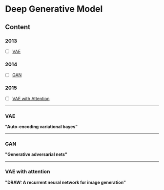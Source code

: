 # Deep Generative Model
## Content
### 2013
- [ ] [VAE](#vae)

### 2014
- [ ] [GAN](#gan)

### 2015
- [ ] [VAE with Attention](#vae-with-attention)


----------------
### VAE 

**"Auto-encoding variational bayes"**
	


---------------
### GAN 

**"Generative adversarial nets"**
	


----------------
### VAE with attention 

**"DRAW: A recurrent neural network for image generation"**
	
